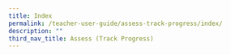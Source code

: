```yaml
---
title: Index
permalink: /teacher-user-guide/assess-track-progress/index/
description: ""
third_nav_title: Assess (Track Progress)
---
```

